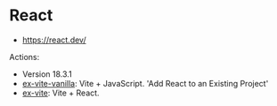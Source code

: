 # React

- https://react.dev/

Actions:

- Version 18.3.1
- [ex-vite-vanilla](./ex-vite-vanilla/README.md): Vite + JavaScript. 'Add React to an Existing Project'
- [ex-vite](./ex-vite/README.md): Vite + React.
